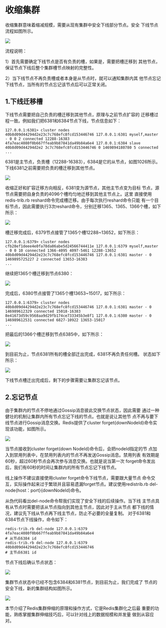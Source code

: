 # 收缩集群

收缩集群意味着缩减规模，需要从现有集群中安全下线部分节点。安全 下线节点流程如图所示。

![](../../.gitbook/assets/image%20%2891%29.png)

流程说明：

1）首先需要确定下线节点是否有负责的槽，如果是，需要把槽迁移到 其他节点，保证节点下线后整个集群槽节点映射的完整性。

2）当下线节点不再负责槽或者本身是从节点时，就可以通知集群内其 他节点忘记下线节点，当所有的节点忘记该节点后可以正常关闭。

## 1.下线迁移槽

下线节点需要把自己负责的槽迁移到其他节点，原理与之前节点扩容的 迁移槽过程一致。例如我们把6381和6384节点下线，节点信息如下：

```text
127.0.0.1:6381> cluster nodes 
40b8d09d44294d2e23c7c768efc8fcd153446746 127.0.0.1:6381 myself,master - 0 0 2 connected 12288-16383 
4fa7eac4080f0b667ffeab9b87841da49b84a6e4 127.0.0.1:6384 slave 40b8d09d44294d2e2 3c7c768efc8fcd153446746 0 1469894180780 5 connected 
...
```

6381是主节点，负责槽（12288-16383），6384是它的从节点，如图1026所示。下线6381之前需要把负责的槽迁移到其他节点。

![](../../.gitbook/assets/image%20%28159%29.png)

收缩正好和扩容迁移方向相反，6381变为源节点，其他主节点变为目标 节点，源节点需要把自身负责的4096个槽均匀地迁移到其他主节点上。这里 直接使用redis-trib.rb reshard命令完成槽迁移。由于每次执行reshard命令只能 有一个目标节点，因此需要执行3次reshard命令，分别迁移1365、1365、1366个槽，如下所示：

![](../../.gitbook/assets/image%20%28130%29.png)

槽迁移完成后，6379节点接管了1365个槽12288~13652，如下所示：

```text
127.0.0.1:6379> cluster nodes 
cfb28ef1deee4e0fa78da86abe5d24566744411e 127.0.0.1:6379 myself,master - 0 0 10 connected 1366-4095 4097-5461 12288-13652 
40b8d09d44294d2e23c7c768efc8fcd153446746 127.0.0.1:6381 master - 0 1469895725227 2 connected 13653-16383 
...
```

继续把1365个槽迁移到节点6380：

![](../../.gitbook/assets/image%20%28184%29.png)

完成后，6380节点接管了1365个槽13653~15017，如下所示：

```text
127.0.0.1:6379> cluster nodes 
40b8d09d44294d2e23c7c768efc8fcd153446746 127.0.0.1:6381 master - 0 146989612329 connected 15018-16383
8e41673d59c9568aa9d29fb174ce733345b3e8f1 127.0.0.1:6380 master - 0 146989612531 connected 6827-10922 13653-15017 
...
```

把最后的1366个槽迁移到节点6385中，如下所示：

![](../../.gitbook/assets/image%20%2819%29.png)

到目前为止，节点6381所有的槽全部迁出完成，6381不再负责任何槽。 状态如下所示：

![](../../.gitbook/assets/image%20%28204%29.png)

下线节点槽迁出完成后，剩下的步骤需要让集群忘记该节点。

## 2.忘记节点

由于集群内的节点不停地通过Gossip消息彼此交换节点状态，因此需要 通过一种健壮的机制让集群内所有节点忘记下线的节点。也就是说让其他节 点不再与要下线节点进行Gossip消息交换。Redis提供了cluster forget{downNodeId}命令实现该功能，如图所示。

![](../../.gitbook/assets/image%20%28233%29.png)

当节点接收到cluster forget{down NodeId}命令后，会把nodeId指定的节 点加入到禁用列表中，在禁用列表内的节点不再发送Gossip消息。禁用列表 有效期是60秒，超过60秒节点会再次参与消息交换。也就是说当第一次 forget命令发出后，我们有60秒的时间让集群内的所有节点忘记下线节点。

线上操作不建议直接使用cluster forget命令下线节点，需要跟大量节点 命令交互，实际操作起来过于繁琐并且容易遗漏forget节点。建议使用redistrib.rb del-node{host：port}{downNodeId}命令。

从伪代码看出del-node命令帮我们实现了安全下线的后续操作。当下线 主节点具有从节点时需要把该从节点指向到其他主节点，因此对于主从节点 都下线的情况，建议先下线从节点再下线主节点，防止不必要的全量复制。 对于6381和6384节点下线操作，命令如下：

```text
redis-trib.rb del-node 127.0.0.1:6379 4fa7eac4080f0b667ffeab9b87841da49b84a6e4 
# 从节点6384 id 
redis-trib.rb del-node 127.0.0.1:6379 40b8d09d44294d2e23c7c768efc8fcd153446746 
# 主节点6381 id
```

节点下线后确认节点状态：

![](../../.gitbook/assets/image%20%2852%29.png)

集群节点状态中已经不包含6384和6381节点，到目前为止，我们完成了 节点的安全下线，新的集群结构如图所示。

![](../../.gitbook/assets/image%20%28104%29.png)

本节介绍了Redis集群伸缩的原理和操作方式，它是Redis集群化之后最 重要的功能，熟练掌握集群伸缩技巧后，可以针对线上的数据规模和并发量 做到从容应对。

